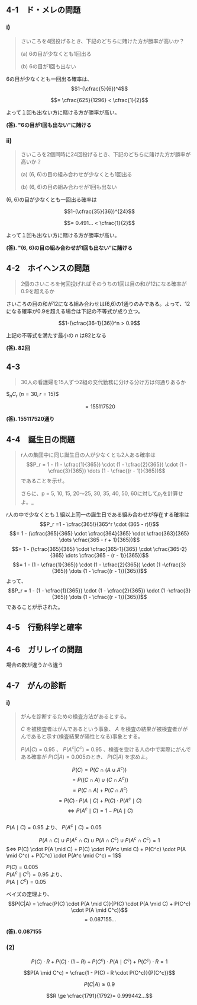 ## 4-1　ド・メレの問題
### i)
> さいころを4回投げるとき、下記のどちらに賭けた方が勝率が高いか？
> 
> (a) 6の目が少なくとも1回出る
> 
> (b) 6の目が1回も出ない

6の目が少なくとも一回出る確率は、
$$1-(\cfrac{5}{6})^4$$

$$= \cfrac{625}{1296} < \cfrac{1}{2}$$

よって１回も出ない方に賭ける方が勝率が高い。
  
**(答). "6の目が1回も出ない"に賭ける**
### ii)
> さいころを2個同時に24回投げるとき、下記のどちらに賭けた方が勝率が高いか？
> 
> (a) (6, 6)の目の組み合わせが少なくとも1回出る
> 
> (b) (6, 6)の目の組み合わせが1回も出ない

(6, 6)の目が少なくとも一回出る確率は

$$1-(\cfrac{35}{36})^{24}$$

$$= 0.491... < \cfrac{1}{2}$$

よって１回も出ない方に賭ける方が勝率が高い。
  
**(答). "(6, 6)の目の組み合わせが1回も出ない"に賭ける**

## 4-2　ホイヘンスの問題
> 2個のさいころを何回投げればそのうちの1回は目の和が12になる確率が0.9を超えるか

さいころの目の和が12になる組み合わせは(6,6)の1通りのみである。よって、12になる確率が0.9を超える場合は下記の不等式が成り立つ。

$$1-(\cfrac{36-1}{36})^n > 0.9$$

上記の不等式を満たす最小の $n$ は82となる

**(答). 82回**
## 4-3
> 30人の看護婦を15人ずつ2組の交代勤務に分ける分け方は何通りあるか

$$_nC_r$ $(n=30, r=15)$$

$$=155117520$$   
  
**(答). 155117520通り**
## 4-4　誕生日の問題
> r人の集団中に同じ誕生日の人が少なくとも2人ある確率は
> $$P_r = 1 - (1 - \cfrac{1}{365}) \cdot (1 - \cfrac{2}{365}) \cdot (1 -\cfrac{3}{365}) \dots (1 - \cfrac{(r - 1)}{365})$$
> であることを示せ。
> >  
> さらに、p = 5, 10, 15, 20～25, 30, 35, 40, 50, 60に対して$p_r$を計算せよ。_

$r$人の中で少なくとも１組以上同一の誕生日である組み合わせが存在する確率は  
$$P_r =1 - \cfrac{365!}{365^r \cdot (365 - r)!}$$
$$= 1 - (\cfrac{365}{365} \cdot \cfrac{364}{365} \cdot \cfrac{363}{365} \dots \cfrac{365 - r + 1}{365})$$
$$= 1 - (\cfrac{365}{365} \cdot \cfrac{365-1}{365} \cdot \cfrac{365-2}{365} \dots \cfrac{365 - (r - 1)}{365})$$
$$= 1 - (1 - \cfrac{1}{365}) \cdot (1 - \cfrac{2}{365}) \cdot (1 -\cfrac{3}{365}) \dots (1 - \cfrac{(r - 1)}{365})$$
よって、  
$$P_r = 1 - (1 - \cfrac{1}{365}) \cdot (1 - \cfrac{2}{365}) \cdot (1 -\cfrac{3}{365}) \dots (1 - \cfrac{(r - 1)}{365})$$ 
であることが示された。
## 4-5　行動科学と確率

## 4-6　ガリレイの問題
場合の数が違うから違う
## 4-7　がんの診断
### i)
> がんを診断するための検査方法があるとする。
>
> $C$ を被検査者はがんであるという事象、 $A$ を検査の結果が被検査者ががんであると示す(検査結果が陽性となる)事象とする。
> 
>  $P(A | C) = 0.95$ 、 $P(A^c | C^c) = 0.95$ 、検査を受ける人の中で実際にがんである確率が $P(C | A) = 0.005$のとき、 $P(C | A)$ を求めよ。

$$P(C) = P(C \cap (A \cup A^c))$$
$$= P((C \cap A) \cup (C \cap A^c))$$
$$= P(C \cap A) + P(C \cap A^c)$$
$$= P(C) \cdot P(A \mid C) + P(C) \cdot P(A^c \mid C)$$
$$\iff P(A^c \mid C) = 1 - P(A \mid C)$$  
$P(A \mid C)=0.95$ より、 $P(A^c \mid C) = 0.05$

$$P(A \cap C) \cup P(A^c \cap C) \cup P(A \cap C^c) \cup P(A^c \cap C^c) = 1$$
$$\iff$  P(C) \cdot P(A \mid C) + P(C) \cdot P(A^c \mid C) + P(C^c) \cdot P(A \mid C^c) + P(C^c) \cdot P(A^c \mid C^c) = 1$$

$P(C)=0.005$  
$P(A^c \mid C^c)=0.95$ より、  
$P(A \mid C^c) = 0.05$  

ベイズの定理より、  
$$P(C|A) = \cfrac{P(C) \cdot P(A \mid C)}{P(C) \cdot P(A \mid C) + P(C^c) \cdot P(A \mid C^c)}$$
$$=0.087155...$$  

**(答). 0.087155**
### (2)
$$P(C) \cdot R + P(C) \cdot (1 - R) + P(C^c) \cdot P(A \mid C^c) + P(C^c) \cdot R= 1$$

$$P(A \mid C^c) = \cfrac{1 - P(C) - R \cdot P(C^c)}{P(C^c)}$$

$$P(C|A) \ge 0.9$$

$$R \ge \cfrac{1791}{1792}= 0.999442...$$




